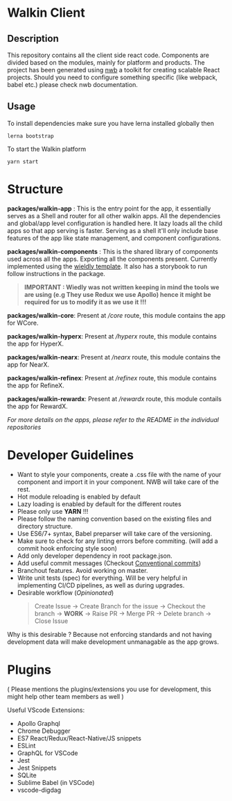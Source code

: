 # Walkin Client

## Description

This repository contains all the client side react code. Components are divided based on the modules, mainly for platform and products.
The project has been generated using [nwb](https://github.com/insin/nwb/) a toolkit for creating scalable React projects. Should you need to configure something specific (like webpack, babel etc.) please check nwb documentation.

## Usage

To install dependencies make sure you have lerna installed globally then

`lerna bootstrap`

To start the Walkin platform

`yarn start`

# Structure

**packages/walkin-app** : This is the entry point for the app, it essentially serves as a Shell and router for all other walkin apps. All the dependencies and global/app level configuration is handled here. It lazy loads all the child apps so that app serving is faster. Serving as a shell it'll only include base features of the app like state management, and component configurations.

**packages/walkin-components** : This is the shared library of components used across all the apps. Exporting all the components present. Currently implemented using the [wieldly template](http://docs.g-axon.com/wieldy/). It also has a storybook to run follow instructions in the package.

> **IMPORTANT : Wiedly was not written keeping in mind the tools we are using (e.g They use Redux we use Apollo) hence it might be required for us to modify it as we use it !!!**

**packages/walkin-core**: Present at _/core_ route, this module contains the app for WCore.

**packages/walkin-hyperx**: Present at _/hyperx_ route, this module contains the app for HyperX.

**packages/walkin-nearx**: Present at _/nearx_ route, this module contains the app for NearX.

**packages/walkin-refinex**: Present at _/refinex_ route, this module contains the app for RefineX.

**packages/walkin-rewardx**: Present at _/rewardx_ route, this module contails the app for RewardX. 

_For more details on the apps, please refer to the README in the individual repositories_

# Developer Guidelines

- Want to style your components, create a .css file with the name of your component and import it in your component. NWB will take care of the rest.
- Hot module reloading is enabled by default
- Lazy loading is enabled by default for the different routes
- Please only use **YARN** !!!
- Please follow the naming convention based on the existing files and directory structure.
- Use ES6/7+ syntax, Babel preparser will take care of the versioning.
- Make sure to check for any linting errors before commiting. (will add a commit hook enforcing style soon)
- Add only developer dependency in root package.json.
- Add useful commit messages (Checkout [Conventional commits](https://www.conventionalcommits.org/en/v1.0.0-beta.2/))
- Branchout features. Avoid working on master.
- Write unit tests (spec) for everything. Will be very helpful in implementing CI/CD pipelines, as well as during upgrades.
- Desirable workflow (_Opinionated_)
  > Create Issue -> Create Branch for the issue -> Checkout the branch -> **WORK** -> Raise PR -> Merge PR -> Delete branch -> Close Issue

Why is this desirable ? Because not enforcing standards and not having development data will make development unmanagable as the app grows.

# Plugins

( Please mentions the plugins/extensions you use for development, this might help other team members as well )

Useful VScode Extensions:

- Apollo Graphql
- Chrome Debugger
- ES7 React/Redux/React-Native/JS snippets
- ESLint
- GraphQL for VSCode
- Jest
- Jest Snippets
- SQLite
- Sublime Babel (in VSCode)
- vscode-digdag
